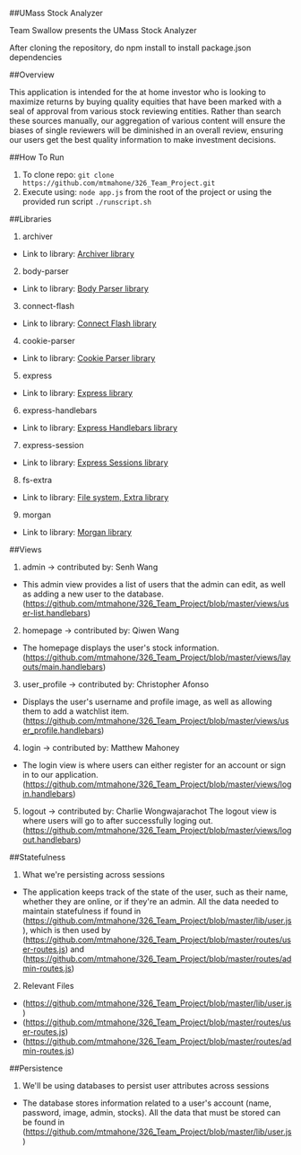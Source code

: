 ##UMass Stock Analyzer

Team Swallow presents the UMass Stock Analyzer

After cloning the repository, do npm install to install package.json dependencies

##Overview

This application is intended for the at home investor who is looking to maximize returns by buying quality equities that
 have been marked with a seal of approval from various stock reviewing entities. Rather than search these sources
 manually, our aggregation of various content will ensure the biases of single reviewers will be diminished in an
 overall review, ensuring our users get the best quality information to make investment decisions.

##How To Run

 1. To clone repo: `git clone https://github.com/mtmahone/326_Team_Project.git`
 2. Execute using: `node app.js` from the root of the project or using the provided run script `./runscript.sh`

##Libraries

 1. archiver
  * Link to library: [Archiver library](https://github.com/archiverjs/node-archiver)
 2. body-parser
  * Link to library: [Body Parser library](https://github.com/expressjs/body-parser)
 3. connect-flash
  * Link to library: [Connect Flash library](https://github.com/jaredhanson/connect-flash)
 4. cookie-parser
  * Link to library: [Cookie Parser library](https://github.com/expressjs/cookie-parser)
 5. express
  * Link to library: [Express library](https://github.com/strongloop/express)
 6. express-handlebars
  * Link to library: [Express Handlebars library](https://github.com/ericf/express-handlebars)
 7. express-session
  * Link to library: [Express Sessions library](https://github.com/expressjs/session)
 8. fs-extra
  * Link to library: [File system, Extra library](https://github.com/jprichardson/node-fs-extra)
 9. morgan
  * Link to library: [Morgan library](https://github.com/expressjs/morgan)


##Views

 1. admin -> contributed by: Senh Wang
  * This admin view provides a list of users that the admin can edit, as well as adding a new user to the database.
  (https://github.com/mtmahone/326_Team_Project/blob/master/views/user-list.handlebars)
 2. homepage -> contributed by: Qiwen Wang
  * The homepage displays the user's stock information.
  (https://github.com/mtmahone/326_Team_Project/blob/master/views/layouts/main.handlebars)
 3. user_profile -> contributed by: Christopher Afonso
  * Displays the user's username and profile image, as well as allowing them to add a watchlist item.
  (https://github.com/mtmahone/326_Team_Project/blob/master/views/user_profile.handlebars)
 4. login -> contributed by: Matthew Mahoney
   * The login view is where users can either register for an account or sign in to our application.
    (https://github.com/mtmahone/326_Team_Project/blob/master/views/login.handlebars)
 5. logout -> contributed by: Charlie Wongwajarachot
    The logout view is where users will go to after successfully loging out.
    (https://github.com/mtmahone/326_Team_Project/blob/master/views/logout.handlebars)

##Statefulness

 1. What we're persisting across sessions
  * The application keeps track of the state of the user, such as their name, whether they are online, or if they're an
  admin. All the data needed to maintain statefulness if found in
  (https://github.com/mtmahone/326_Team_Project/blob/master/lib/user.js), which is then used by
  (https://github.com/mtmahone/326_Team_Project/blob/master/routes/user-routes.js) and
  (https://github.com/mtmahone/326_Team_Project/blob/master/routes/admin-routes.js)

 2. Relevant Files
  * (https://github.com/mtmahone/326_Team_Project/blob/master/lib/user.js)
  * (https://github.com/mtmahone/326_Team_Project/blob/master/routes/user-routes.js)
  * (https://github.com/mtmahone/326_Team_Project/blob/master/routes/admin-routes.js)

##Persistence

 1. We'll be using databases to persist user attributes across sessions
  * The database stores information related to a user's account (name, password, image, admin, stocks). All the data
  that must be stored can be found in (https://github.com/mtmahone/326_Team_Project/blob/master/lib/user.js)
